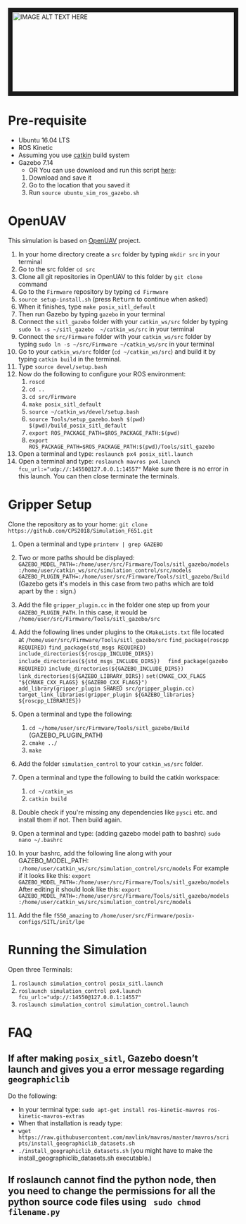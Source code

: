 
<a href="https://www.youtube.com/watch?v=Utye0OgjiB0&feature=youtu.be
" target="_blank"><img src="https://user-images.githubusercontent.com/2436747/48624033-bdee7180-e9ab-11e8-8414-801eee34f4e9.png" 
alt="IMAGE ALT TEXT HERE" width="1080" height="180" border="10" /></a>

# Pre-requisite #
* Ubuntu 16.04 LTS
* ROS Kinetic
* Assuming you use [catkin](http://wiki.ros.org/catkin) build system
* Gazebo 7.14 
  * OR You can use download and run this script [here](https://raw.githubusercontent.com/PX4/Devguide/master/build_scripts/ubuntu_sim_ros_gazebo.sh):
   1. Download and save it
   2. Go to the location that you saved it
   3. Run `source ubuntu_sim_ros_gazebo.sh`
   
# OpenUAV #
This simulation is based on [OpenUAV](https://github.com/Open-UAV) project.
1. In your home directory create a `src` folder by typing `mkdir src` in your terminal
2. Go to the src folder `cd src`
3. Clone all git repositories in OpenUAV to this folder by `git clone` command
4. Go to the `Firmware` repository by typing `cd Firmware`
5. `source setup-install.sh` (press <kbd>Return</kbd> to continue when asked)
6. When it finishes, type `make posix_sitl_default`
7. Then run Gazebo by typing `gazebo` in your terminal
8. Connect the `sitl_gazebo` folder with your `catkin_ws/src` folder by typing `sudo ln -s ~/sitl_gazebo  ~/catkin_ws/src` in your terminal
9. Connect the `src/Firmware` folder with your `catkin_ws/src` folder by typing `sudo ln -s ~/src/Firmware ~/catkin_ws/src` in your terminal
10. Go to your `catkin_ws/src` folder (`cd ~/catkin_ws/src`) and build it by typing `catkin build` in the terminal.
11. Type `source devel/setup.bash`
12. Now do the following to configure your ROS environment:
    1. `roscd`
    2. `cd ..`
    3. `cd src/Firmware`
    4. `make posix_sitl_default`
    5. `source ~/catkin_ws/devel/setup.bash`
    6. `source Tools/setup_gazebo.bash $(pwd) $(pwd)/build_posix_sitl_default`
    7. `export ROS_PACKAGE_PATH=$ROS_PACKAGE_PATH:$(pwd)`
    8. `export ROS_PACKAGE_PATH=$ROS_PACKAGE_PATH:$(pwd)/Tools/sitl_gazebo`
13. Open a terminal and type: `roslaunch px4 posix_sitl.launch`
14. Open a terminal and type: `roslaunch mavros px4.launch fcu_url:="udp://:14550@127.0.0.1:14557"`
Make sure there is no error in this launch. You can then close terminate the terminals.

# Gripper Setup #
Clone the repository as to your home: `git clone https://github.com/CPS2018/Simulation_F651.git`
1. Open a terminal and type `printenv | grep GAZEBO`
2. Two or more paths should be displayed:
   ```GAZEBO_MODEL_PATH=:/home/user/src/Firmware/Tools/sitl_gazebo/models:/home/user/catkin_ws/src/simulation_control/src/models```
   ```GAZEBO_PLUGIN_PATH=:/home/user/src/Firmware/Tools/sitl_gazebo/Build``` (Gazebo gets it's models in this case from two paths which are told apart by the `:` sign.)
3. Add the file `gripper_plugin.cc` in the folder one step up from your `GAZEBO_PLUGIN_PATH`. In this case, it would be `/home/user/src/Firmware/Tools/sitl_gazebo/src`
4. Add the following lines under plugins to the `CMakeLists.txt` file located at `/home/user/src/Firmware/Tools/sitl_gazebo/src`
`find_package(roscpp REQUIRED)`
`find_package(std_msgs REQUIRED)`
`include_directories(${roscpp_INCLUDE_DIRS})`
`include_directories(${std_msgs_INCLUDE_DIRS})	`
`find_package(gazebo REQUIRED)`
`include_directories(${GAZEBO_INCLUDE_DIRS})`
`link_directories(${GAZEBO_LIBRARY_DIRS})`
`set(CMAKE_CXX_FLAGS "${CMAKE_CXX_FLAGS} ${GAZEBO_CXX_FLAGS}")`
`add_library(gripper_plugin SHARED src/gripper_plugin.cc)`
`target_link_libraries(gripper_plugin ${GAZEBO_libraries} ${roscpp_LIBRARIES})`

5. Open a terminal and type the following:
	1. `cd ~/home/user/src/Firmware/Tools/sitl_gazebo/Build`  (GAZEBO_PLUGIN_PATH)
	2. `cmake ../`
	3. `make`
6. Add the folder `simulation_control` to your `catkin_ws/src` folder.
7. Open a terminal and type the following to build the catkin workspace:
	1. `cd ~/catkin_ws`
	2. `catkin build`
8. Double check if you're missing any dependencies like `pysci` etc. and install them if not. Then build again.
9. Open a terminal and type: (adding gazebo model path to bashrc)
	`sudo nano ~/.bashrc`
10. In your bashrc, add the following line along with your GAZEBO_MODEL_PATH:
	`:/home/user/catkin_ws/src/simulation_control/src/models`
   For example if it looks like this:
	`export GAZEBO_MODEL_PATH=:/home/user/src/Firmware/Tools/sitl_gazebo/models`
   After editing it should look like this:
	`export GAZEBO_MODEL_PATH=:/home/user/src/Firmware/Tools/sitl_gazebo/models:/home/user/catkin_ws/src/simulation_control/src/models`
11. Add the file `f550_amazing` to `/home/user/src/Firmware/posix-configs/SITL/init/lpe`

# Running the Simulation #
Open three Terminals:
1. `roslaunch simulation_control posix_sitl.launch`
2. `roslaunch simulation_control px4.launch fcu_url:="udp://:14550@127.0.0.1:14557"`
3. `roslaunch simulation_control simulation_control.launch` 

# FAQ #
 ## If after making `posix_sitl`, Gazebo doesn’t launch and gives you a error message regarding `geographiclib` ##
 Do the following:
  * In your terminal type: `sudo apt-get install ros-kinetic-mavros ros-kinetic-mavros-extras`
  * When that installation is ready type: 
  * `wget https://raw.githubusercontent.com/mavlink/mavros/master/mavros/scripts/install_geographiclib_datasets.sh`
  * `./install_geographiclib_datasets.sh` (you might have to make the install_geographiclib_datasets.sh executable.)
## If roslaunch cannot find the python node, then you need to change the permissions for all the python source code files using ` sudo chmod filename.py` ##
